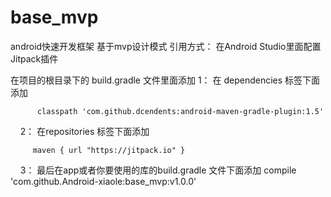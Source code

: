 # base_mvp
android快速开发框架 基于mvp设计模式
引用方式：
在Android Studio里面配置Jitpack插件

 在项目的根目录下的 build.gradle 文件里面添加
     1： 在 dependencies 标签下面添加 

          classpath 'com.github.dcendents:android-maven-gradle-plugin:1.5'

     2： 在repositories 标签下面添加

         maven { url "https://jitpack.io" }
         
     3： 最后在app或者你要使用的库的build.gradle 文件下面添加
         compile 'com.github.Android-xiaole:base_mvp:v1.0.0'

